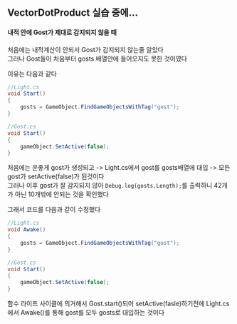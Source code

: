 ## VectorDotProduct 실습 중에...
#### 내적 안에 Gost가 제대로 감지되지 않을 때  
처음에는 내적계산이 안되서 Gost가 감지되지 않는줄 알았다  
그러나 Gost들이 처음부터 gosts 배열안에 들어오지도 못한 것이였다  

이유는 다음과 같다  
```C#
//Light.cs 
void Start()
{
    gosts = GameObject.FindGameObjectsWithTag("gost");
}

//Gost.cs
void Start()
{
    gameObject.SetActive(false);
}
```
처음에는 운좋게 gost가 생성되고 -> Light.cs에서 gost를 gosts배열에 대입 -> 모든 gost가 setActive(false)가 된것이다    
그러나 이후 gost가 잘 감지되지 않아 `Debug.log(gosts.Length);`를 출력하니 42개가 아닌 10개밖에 안되는 것을 확인했다  

그래서 코드를 다음과 같이 수정했다  
```C#
//Light.cs 
void Awake()
{
    gosts = GameObject.FindGameObjectsWithTag("gost");
}

//Gost.cs
void Start()
{
    gameObject.SetActive(false);
}
```
함수 라이프 사이클에 의거해서 Gost.start()되어 setActive(fasle)하기전에 Light.cs에서 Awake()를 통해 gost를 모두 gosts로 대입하는 것이다
